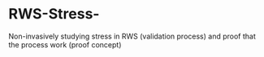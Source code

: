 # RWS-Stress-
Non-invasively studying stress in RWS (validation process) and proof that the process work (proof concept) 

